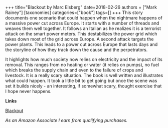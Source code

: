 +++
title="Blackout by Marc Elsberg"
date=2018-02-26
authors = ["Mark Rainey"]
[taxonomies]
categories=["book"]
tags=[]
+++
This story documents one scenario that could happen when the nightmare happens of a massive power cut across Europe. It starts with a number of threads and weaves them well together. It follows an Italian as he realizes it is a terrorist attack on the smart power meters. This destabilizes the power grid which takes down most of the grid across Europe. A second attack targets the power plants. This leads to a power cut across Europe that lasts days and the storyline of how they track down the cause and the perpetrators. 
<!-- more -->

It highlights how much society now relies on electricity and the impact of its removal. This ranges from no heating or water (it relies on pumps), no fuel which breaks the supply chain and even to the failure of crops and livestock. It is a really scary situation. The book is well written and illustrates what could happen. It took a little bit to get going but once the scene was set it builds nicely - an interesting, if somewhat scary, thought exercise that I hope never happens.

__Links__

[Blackout](https://amzn.to/3IBiYcA)

*As an Amazon Associate I earn from qualifying purchases.*
